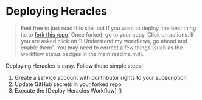 # Deploying Heracles

> Feel free to just read this site, but if you want to deploy, the best thing its to [fork this repo](https://docs.github.com/en/free-pro-team@latest/github/getting-started-with-github/fork-a-repo). Once forked, go to your copy.  Click on actions.  If you are asked click on “I Understand my workflows, go ahead and enable them”. You may need to correct a few things (such as the workflow status badges in the main readme.md). 

Deploying Heracles is easy.  Follow these simple steps:

1. Greate a service account with contributor rights to your subscription
1. Update GitHub secrets in your forked repo
1. Execute the [Deploy Heracles Workflow] ()



